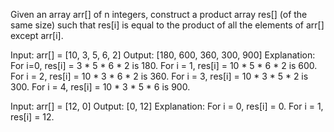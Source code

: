 Given an array arr[] of n integers, construct a product array res[] (of the same size) such that res[i] is equal to the product of all the elements of arr[] except arr[i]. 

Input: arr[] = [10, 3, 5, 6, 2]
Output: [180, 600, 360, 300, 900]
Explanation: 
For i=0, res[i] = 3 * 5 * 6 * 2 is 180.
For i = 1, res[i] = 10 * 5 * 6 * 2 is 600.
For i = 2, res[i] = 10 * 3 * 6 * 2 is 360.
For i = 3, res[i] = 10 * 3 * 5 * 2 is 300.
For i = 4, res[i] = 10 * 3 * 5 * 6 is 900.


Input: arr[] = [12, 0]
Output: [0, 12]
Explanation: 
For i = 0, res[i] = 0.
For i = 1, res[i] = 12.